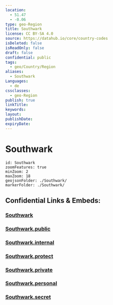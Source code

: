 ```yaml
---
location:
  - 51.47
  - -0.06
type: geo-Region
title: Southwark
license: CC BY-SA 4.0
source: https://datahub.io/core/country-codes
isDeleted: false
isReadOnly: false
draft: false
confidential: public
tags:
  - geo/Country/Region
aliases:
  - Southwark
Languages:
  - de
cssclasses:
  - geo-Region
publish: true
linkTitle:
keywords:
layout:
publishDate:
expiryDate:
---
```


# Southwark

```leaflet
id: Southwark
zoomFeatures: true 
minZoom: 2 
maxZoom: 18
geojsonFolder: ./Southwark/
markerFolder: ./Southwark/
```


## Confidential Links & Embeds: 

### [Southwark](/_Standards/Earth/Continent/Europe/Europe~North/UK/England/Regions~England/London,Greater/cities~GreaterLondon/Southwark.md) 

### [Southwark.public](/_public/Earth/Continent/Europe/Europe~North/UK/England/Regions~England/London,Greater/cities~GreaterLondon/Southwark.public.md) 

### [Southwark.internal](/_internal/Earth/Continent/Europe/Europe~North/UK/England/Regions~England/London,Greater/cities~GreaterLondon/Southwark.internal.md) 

### [Southwark.protect](/_protect/Earth/Continent/Europe/Europe~North/UK/England/Regions~England/London,Greater/cities~GreaterLondon/Southwark.protect.md) 

### [Southwark.private](/_private/Earth/Continent/Europe/Europe~North/UK/England/Regions~England/London,Greater/cities~GreaterLondon/Southwark.private.md) 

### [Southwark.personal](/_personal/Earth/Continent/Europe/Europe~North/UK/England/Regions~England/London,Greater/cities~GreaterLondon/Southwark.personal.md) 

### [Southwark.secret](/_secret/Earth/Continent/Europe/Europe~North/UK/England/Regions~England/London,Greater/cities~GreaterLondon/Southwark.secret.md)

